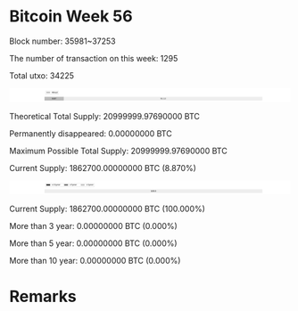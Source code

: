 # Bitcoin Week 56

Block number: 35981~37253

The number of transaction on this week: 1295

Total utxo: 34225

![](../images/mined_week56.png)

Theoretical Total Supply: 20999999.97690000 BTC

Permanently disappeared: 0.00000000 BTC

Maximum Possible Total Supply: 20999999.97690000 BTC

Current Supply: 1862700.00000000 BTC (8.870%)

![](../images/year_week56.png)


Current Supply: 1862700.00000000 BTC (100.000%)

More than 3 year: 0.00000000 BTC (0.000%)

More than 5 year: 0.00000000 BTC (0.000%)

More than 10 year: 0.00000000 BTC (0.000%)

# Remarks

